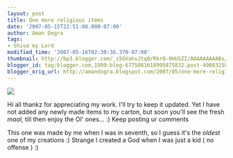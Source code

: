 ```yaml
---
layout: post
title: One more religious items
date: '2007-05-15T22:51:00.000-07:00'
author: Aman Dogra
tags:
- Shiva my Lord
modified_time: '2007-05-16T02:30:36.370-07:00'
thumbnail: http://bp3.blogger.com/_s5GVahsJtq0/RkrO-0HUGZI/AAAAAAAAABs/hUYsha2OaiA/s72-c/Shivji.jpg
blogger_id: tag:blogger.com,1999:blog-6775081618995875832.post-4908325867233617730
blogger_orig_url: http://amandogra.blogspot.com/2007/05/one-more-religious-items.html
---
```


[![](http://bp3.blogger.com/_s5GVahsJtq0/RkrO-0HUGZI/AAAAAAAAABs/hUYsha2OaiA/s320/Shivji.jpg)](http://bp3.blogger.com/_s5GVahsJtq0/RkrO-0HUGZI/AAAAAAAAABs/hUYsha2OaiA/s1600-h/Shivji.jpg)

Hi all thankz for appreciating my work. I'll try to keep it updated. Yet
I have not added any newly made items to my carton, but soon you'll see
the fresh *maal*, till then enjoy the Ol' ones... :) Keep posting ur comments

This one was made by me when I was in seventh, so I guess it's the *oldest* one of my creations :) Strange I created a God when I was just a kid ( no offense ) :)
